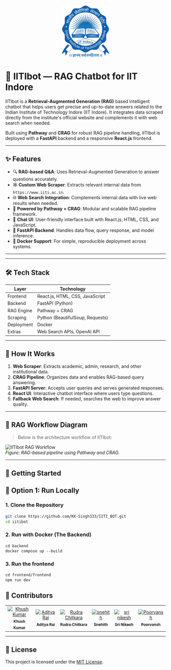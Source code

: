 <p align="center">
  <img src="./assets/iiti_logo.png" alt="IITIbot Logo" width="150" />
</p>

# 🤖 IITIbot — RAG Chatbot for IIT Indore

IITIbot is a **Retrieval-Augmented Generation (RAG)** based intelligent chatbot that helps users get precise and up-to-date answers related to the Indian Institute of Technology Indore (IIT Indore). It integrates data scraped directly from the institute's official website and complements it with web search when needed.

Built using **Pathway** and **CRAG** for robust RAG pipeline handling, IITIbot is deployed with a **FastAPI** backend and a responsive **React.js** frontend.

---

## ✨ Features

- 🔍 **RAG-based Q&A**: Uses Retrieval-Augmented Generation to answer questions accurately.
- 🕸️ **Custom Web Scraper**: Extracts relevant internal data from `https://www.iiti.ac.in`.
- 🌐 **Web Search Integration**: Complements internal data with live web results when needed.
- 🧠 **Powered by Pathway + CRAG**: Modular and scalable RAG pipeline framework.
- 💬 **Chat UI**: User-friendly interface built with React.js, HTML, CSS, and JavaScript.
- 🚀 **FastAPI Backend**: Handles data flow, query response, and model inference.
- 🐳 **Docker Support**: For simple, reproducible deployment across systems.

---

---

## 🛠️ Tech Stack

| Layer       | Technology                      |
|-------------|----------------------------------|
| Frontend    | React.js, HTML, CSS, JavaScript |
| Backend     | FastAPI (Python)                |
| RAG Engine  | Pathway + CRAG                  |
| Scraping    | Python (BeautifulSoup, Requests)|
| Deployment  | Docker                          |
| Extras      | Web Search APIs, OpenAI API     |

---


## 🧠 How It Works

1. **Web Scraper**: Extracts academic, admin, research, and other institutional data.
2. **CRAG Pipeline**: Organizes data and enables RAG-based query answering.
3. **FastAPI Server**: Accepts user queries and serves generated responses.
4. **React UI**: Interactive chatbot interface where users type questions.
5. **Fallback Web Search**: If needed, searches the web to improve answer quality.

---

## 🧩 RAG Workflow Diagram

> Below is the architecture workflow of IITIbot:

![IITIbot RAG Workflow](./assets/iitibot_workflow.png)  
*Figure: RAG-based pipeline using Pathway and CRAG.*

---

## 🚀 Getting Started


## 🧪 Option 1: Run Locally

### 1. Clone the Repository

```bash
git clone https://github.com/KK-Singh333/IITI_BOT.git
cd iitibot
```
### 2. Run with Docker (The Backend)
```
cd backend
docker compose up --build

```
### 3. Run the frontend
```
cd frontend/frontend
npm run dev
```

## 👥 Contributors

<table>
  <tr>
    <td align="center">
      <a href="https://github.com/KK-Singh333">
        <img src="https://avatars.githubusercontent.com/u/177385234?v=4" width="80px;" alt="Khush Kumar"/>
        <br />
        <sub><b>Khush Kumar</b></sub>
      </a>
    </td>
    <!-- Add more contributors below like this: -->
    <td align="center">
      <a href="https://github.com/aditya-rai-5">
        <img src="https://avatars.githubusercontent.com/u/195468146?s=400&v=4" width="80px;" alt="Aditya Rai"/>
        <br />
        <sub><b>Aditya Rai </b></sub>
      </a>
    </td>
    <td align="center">
      <a href="https://github.com/Rudra-Codes">
        <img src="https://avatars.githubusercontent.com/u/178732358?v=4" width="80px;" alt="Rudra Chitkara"/>
        <br />
        <sub><b>Rudra Chitkara</b></sub>
      </a>
    </td>
    <td align="center">
      <a href="https://github.com/snehith-3939">
        <img src="https://avatars.githubusercontent.com/u/184243263?v=4" width="80px;" alt="snehith"/>
        <br />
        <sub><b>Snehith </b></sub>
      </a>
    </td>
    <td align="center">
      <a href="https://github.com/sri-nikesh-31">
        <img src="https://avatars.githubusercontent.com/u/212749969?v=4" width="80px;" alt="sri nikesh"/>
        <br />
        <sub><b>Sri Nikesh </b></sub>
      </a>
    </td>
    <td align="center">
      <a href="https://github.com/aditya-rai-5">
        <img src="https://avatars.githubusercontent.com/u/ID?v=4" width="80px;" alt="Poorvansh"/>
        <br />
        <sub><b>Poorvansh</b></sub>
      </a>
    </td>
   
  </tr>
</table>

---

## 📄 License

This project is licensed under the [MIT License](https://opensource.org/licenses/MIT).

